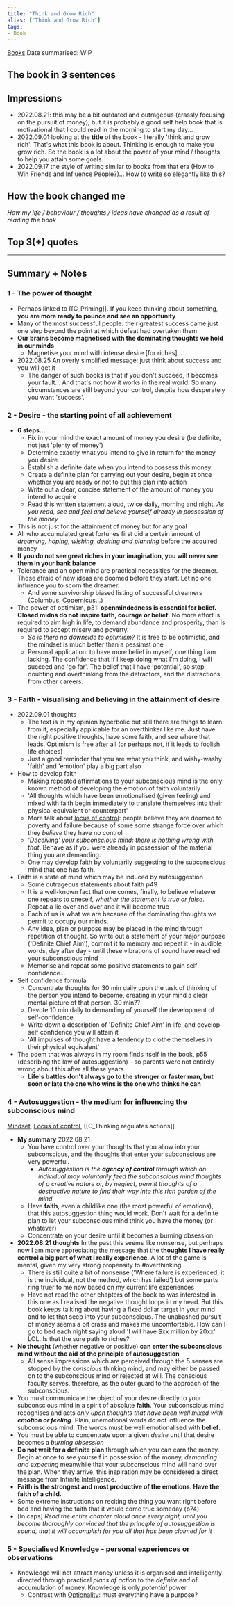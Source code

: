 ```yaml
---
title: "Think and Grow Rich"
alias: ["Think and Grow Rich"]
tags:
- Book
---
```

[Books](notes/Books.md)
Date summarised: WIP
## The book in 3 sentences
## Impressions
- 2022.08.21: this may be a bit outdated and outrageous (crassly focusing on the pursuit of money), but it is probably a good self help book that is motivational that I could read in the morning to start my day... 
- 2022.09.01 looking at the **title** of the book - literally 'think and grow rich'. That's what this book is about. Thinking is enough to make you grow rich. So the book is a lot about the power of your mind / thoughts to help you attain some goals. 
- 2022.09.17 the style of writing similar to books from that era (How to Win Friends and Influence People?)... How to write so elegantly like this? 
## How the book changed me
*How my life / behaviour / thoughts / ideas have changed as a result of reading the book*

## Top 3(+) quotes

---
## Summary + Notes
### 1 - The power of thought
- Perhaps linked to [[C_Priming]]. If you keep thinking about something, **you are more ready to pounce and see an opportunity** 
- Many of the most successful people: their greatest success came just one step beyond the point at which defeat had overtaken them
- **Our brains become magnetised with the dominating thoughts we hold in our minds**
	- Magnetise your mind with intense desire [for riches]... 
- 2022.08.25 An overly simplified message: just think about success and you will get it 
	- The danger of such books is that if you don't succeed, it becomes your fault... And that's not how it works in the real world. So many circumstances are still beyond your control, despite how desperately you want 'success'.

### 2 - Desire - the starting point of all achievement 
- **6 steps...**
	- Fix in your mind the exact amount of money you desire (be definite, not just 'plenty of money')
	- Determine exactly what you intend to give in return for the money you desire 
	- Establish a definite date when you intend to possess this money 
	- Create a definite plan for carrying out your desire, begin at once whether you are ready or not to put this plan into action 
	- Write out a clear, concise statement of the amount of money you intend to acquire 
	- Read this written statement aloud, twice daily, morning and night. *As you read, see and feel and believe yourself already in possession of the money* 
- This is not just for the attainment of money but for any goal 
- All who accumulated great fortunes first did a certain amount of *dreaming, hoping, wishing, desiring and planning* before the acquired money 
- **If you do not see great riches in your imagination, you will never see them in your bank balance**
- Tolerance and an open mind are practical necessities for the dreamer. Those afraid of new ideas are doomed before they start. Let no one influence you to scorn the dreamer. 
	- And some survivorship biased listing of successful dreamers (Columbus, Copernicus...)
- The power of optimism, p31: **openmindedness is essential for belief. Closed midns do not inspire faith, courage or belief**. No more effort is required to aim high in life, to demand abundance and prosperity, than is required to accept misery and poverty. 
	- *So is there no downside to optimism?* It is free to be optimistic, and the mindset is much better than a pessimst one
	- Personal application: to have more belief in myself,  one thing I am lacking. The confidence that if I keep doing what I'm doing, I will succeed and 'go far'. The belief that I have 'potential', so stop doubting and overthinking from the detractors, and the distractions from other careers.

### 3 - Faith - visualising and believing in the attainment of desire
- 2022.09.01 thoughts 
	- The text is in my opinion hyperbolic but still there are things to learn from it, especially applicable for an overthinker like me. Just have the right positive thoughts, have some faith, and see where that leads. Optimism is free after all (or perhaps not, if it leads to foolish life choices)
	- Just a good reminder that you are what you think, and wishy-washy 'faith' and 'emotion' play a big part also
- How to develop faith 
	- Making repeated affirmations to your subconscious mind is the only known method of developing the emotion of faith voluntarily 
	- 'All thoughts which have been emotionalised (given feeling) and mixed with faith begin immediately to translate themselves into their physical equivalent or counterpart'
	- More talk about [locus of control](notes/C_Locus%20of%20control.md): people believe they are doomed to poverty and failure because of some some strange force over which they *believe* they have no control 
	- *'Deceiving' your subconscious mind: there is nothing wrong with that*. Behave as if you were already in possession of the material thing you are demanding. 
	- One may develop faith by voluntarily suggesting to the subconscious mind that one has faith. 
- Faith is a state of mind which may be induced by autosuggestion
	- Some outrageous statements about faith p49
	- It is a well-known fact that one comes, finally, to believe whatever one repeats to oneself, *whether the statement is true or false*. Repeat a lie over and over and it will become true 
	- Each of us is what we are because of the dominating thoughts we permit to occupy our minds. 
	- Any idea, plan or purpose may be placed in the mind through repetition of thought. So write out a statement of your major purpose ('Definite Chief Aim'), commit it to memory and repeat it - in audible words, day after day - until these vibrations of sound have reached your subconscious mind 
	- Memorise and repeat some positive statements to gain self confidence...
- Self confidence formula 
	- Concentrate thoughts for 30 min daily upon the task of thinking of the person you intend to become, creating in your mind a clear mental picture of that person. 30 min??
	- Devote 10 min daily to demanding of yourself the development of self-confidence 
	- Write down a description of 'Definite Chief Aim' in life, and develop self confidence you will attain it
	- 'All impulses of thought have a tendency to clothe themselves in their physical equivalent'
- The poem that was always in my room finds itself in the book, p55 (describing the law of autosuggestion) - so parents were not entirely wrong about this after all these years 
	- **Life's battles don't always go to the stronger or faster man, but soon or late the one who wins is the one who thinks he can**



### 4 - Autosuggestion - the medium for influencing the subconscious mind
[Mindset](notes/C_Mindset.md), [Locus of control](notes/C_Locus%20of%20control.md), [[C_Thinking regulates actions]]
- **My summary** 2022.08.21
	- You have control over your thoughts that you allow into your subconscious, and the thoughts that enter your subconscious are very powerful.
		- *Autosuggestion is the **agency of control** through which an individual may voluntarily feed the subconscious mind thoughts of a creative nature or, by neglect, permit thoughts of a destructive nature to find their way into this rich garden of the mind*
	- Have **faith**, even a childlike one (the most powerful of emotions), that this autosuggestion thing would work. Don't wait for a definite plan to let your subconscious mind think you have the money (or whatever)
	- Concentrate on your desire until it becomes a burning obsession
- **2022.08.21 thoughts** In the past this seems like nonsense, but perhaps now I am more appreciating the message that the **thoughts I have really control a big part of what I really experience**. A lot of the game is mental, given my very strong propensity to #overthinking
	- There is still quite a bit of nonsense ('Where failure is experienced, it is the individual, not the method, which has failed') but some parts ring truer to me now based on my current life experiences 
	- Have not read the other chapters of the book as was interested in this one as I realised the negative thought loops in my head. But this book keeps talking about having a fixed dollar target in your mind and to let that seep into your subconscious. The unabashed pursuit of money seems a bit crass and makes me uncomfortable. How can I go to bed each night saying aloud 'I will have $xx million by 20xx' LOL. Is that the sure path to riches? 
- **No thought** (whether negative or positive) **can enter the subconscious mind without the aid of the principle of autosuggestion**
	 - All sense impressions which are perceived through the 5 senses are stopped by the *conscious* thinking mind, and may either be passed on to the subconscious mind or rejected at will. The conscious faculty serves, therefore, as the outer guard to the approach of the subconscious. 
- You must communicate the object of your desire directly to your subconscious mind in a spirit of absolute **faith**. Your subconscious mind recognises and acts *only upon thoughts that have been well mixed with **emotion or feeling***. Plain, unemotional words do *not* influence the subconscious mind. The words must be well emotionalised with **belief**. 
- You must be able to concentrate upon a given *desire* until that desire becomes a *burning obsession*
- **Do not wait for a definite plan** through which you can earn the money. Begin at once to see yourself in possession of the money, *demanding and expecting* meanwhile that your subconscious mind will hand over the plan. When they arrive, this inspiration may be considered a direct message from Infinite Intelligence. 
- **Faith is the strongest and most productive of the emotions. Have the faith of a child.**
- Some extreme instructions on reciting the thing you want right before bed and having the faith that it would come true someday (p74)
- [In caps] *Read the entire chapter aloud once every night, until you become thoroughly convinced that the principle of autosuggestion is sound, that it will accomplish for you all that has been claimed for it*

### 5 - Specialised Knowledge - personal experiences or observations
- Knowledge will not attract money unless it is organised and intelligently directed through practical *plans of action* to the *definite end* of accumulation of money. Knowledge is only *potential* power
	- Contrast with [Optionality](notes/C_Optionality.md): must everything have a purpose? 